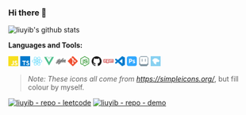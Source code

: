 ### Hi there 👋

![liuyib's github stats](https://github-readme-stats.vercel.app/api?username=liuyib&show_icons=true)

<!--
**liuyib/liuyib** is a ✨ _special_ ✨ repository because its `README.md` (this file) appears on your GitHub profile.

Here are some ideas to get you started:

- 🔭 I’m currently working on ...
- 🌱 I’m currently learning ...
- 👯 I’m looking to collaborate on ...
- 🤔 I’m looking for help with ...
- 💬 Ask me about ...
- 📫 How to reach me: ...
- 😄 Pronouns: ...
- ⚡ Fun fact: ...
-->

**Languages and Tools:**

<code><img height="20" src="./assets/javascript.svg" title="JavaScript"></code>
<code><img height="20" src="./assets/typescript.svg" title="TypeScript"></code>
<code><img height="20" src="./assets/react.svg" title="React"></code>
<code><img height="20" src="./assets/vue-dot-js.svg" title="Vue"></code>
<code><img height="20" src="./assets/stylus.svg" title="Stylus"></code>
<code><img height="20" src="./assets/git.svg" title="Git"></code>
<code><img height="20" src="./assets/node-dot-js.svg" title="Node.js"></code>
<code><img height="20" src="./assets/github.svg" title="Github"></code>
<code><img height="20" src="./assets/npm.svg" title="NPM"></code>
<code><img height="20" src="./assets/visualstudiocode.svg" title="Visual Studio Code"></code>
<code><img height="20" src="./assets/adobephotoshop.svg" title="PhotoShop"></code>
<code><img height="20" src="./assets/aseprite.svg" title="Aseprite"></code>
<code><img height="20" src="./assets/mdnwebdocs.svg" title="MDN Web Docs"></code>

> _Note: These icons all come from https://simpleicons.org/_, but fill colour by myself.

[![liuyib - repo - leetcode](https://github-readme-stats.vercel.app/api/pin/?username=liuyib&repo=leetcode)](https://github.com/liuyib/leetcode)
[![liuyib - repo - demo](https://github-readme-stats.vercel.app/api/pin/?username=liuyib&repo=demo)](https://github.com/liuyib/demo)
